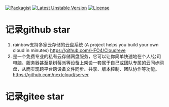 [![Packagist](https://img.shields.io/packagist/v/HFO4/Cloudreve.svg)]()
[![Latest Unstable Version](https://poser.pugx.org/hfo4/cloudreve/v/unstable)]()
[![License](https://poser.pugx.org/hfo4/cloudreve/license)]()


记录github star
=========================

1. rainbow支持多家云存储的云盘系统 (A project helps you build your own cloud in minutes) https://github.com/HFO4/Cloudreve
1. 是一个免费专业的私有云存储网盘服务，它可以让你简单快速地在个人/公司电脑、服务器甚至是树莓派等设备上架设一套属于自己或团队专属的云同步网盘，从而实现跨平台跨设备文件同步、共享、版本控制、团队协作等功能。https://github.com/nextcloud/server



记录gitee star
=========================

